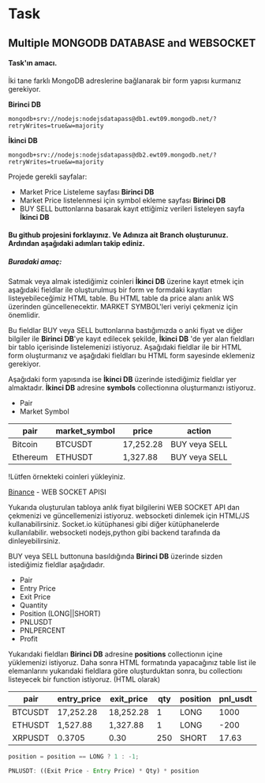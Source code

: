 # Task

## Multiple MONGODB DATABASE and WEBSOCKET

#### Task'ın amacı.

İki tane farklı MongoDB adreslerine bağlanarak bir form yapısı kurmanız gerekiyor.

**Birinci DB**

```ssh 
mongodb+srv://nodejs:nodejsdatapass@db1.ewt09.mongodb.net/?retryWrites=true&w=majority
```

**İkinci DB**

```ssh 
mongodb+srv://nodejs:nodejsdatapass@db2.ewt09.mongodb.net/?retryWrites=true&w=majority
```

Projede gerekli sayfalar:
- Market Price Listeleme sayfası **Birinci DB**
- Market Price listelenmesi için symbol ekleme sayfası **Birinci DB**
- BUY SELL buttonlarına basarak kayıt ettiğimiz verileri listeleyen sayfa **İkinci DB**

#### Bu github projesini forklayınız. Ve Adınıza ait Branch oluşturunuz. Ardından aşağıdaki adımları takip ediniz.

##### Buradaki amaç:

Satmak veya almak istediğimiz coinleri **İkinci DB** üzerine kayıt etmek için aşağıdaki fieldlar ile oluşturulmuş bir form ve formdaki kayıtları listeyebileceğimiz HTML table. Bu HTML table da price alanı anlık WS üzerinden güncellenecektir. MARKET SYMBOL'leri veriyi çekmeniz için önemlidir.

Bu fieldlar BUY veya SELL buttonlarına bastığımızda o anki fiyat ve diğer bilgiler ile **Birinci DB**'ye kayıt edilecek şekilde, **İkinci DB** 'de yer alan fieldları bir tablo içerisinde listelemenizi istiyoruz. Aşağıdaki fieldlar ile bir HTML form oluşturmanız ve aşağıdaki fieldları bu HTML form sayesinde eklemeniz gerekiyor.

Aşağıdaki form yapısında ise  **İkinci DB** üzerinde istediğimiz fieldlar yer almaktadır. **İkinci DB** adresine **symbols** collectionına oluşturmanızı istiyoruz.

- Pair
- Market Symbol

| pair | market_symbol | price | action |
| ------ | ------ | ------ | ------ |
| Bitcoin | BTCUSDT  | 17,252.28 | BUY veya SELL |
| Ethereum | ETHUSDT  | 1,327.88 | BUY veya SELL |


!Lütfen örnekteki coinleri yükleyiniz.

 [Binance](https://github.com/binance/binance-spot-api-docs/blob/master/web-socket-streams.md) - WEB SOCKET APISI
 
Yukarıda oluşturulan tabloya anlık fiyat bilgilerini WEB SOCKET API dan çekmenizi ve güncellemenizi istiyoruz.
websocketi dinlemek için HTML/JS kullanabilirsiniz. Socket.io kütüphanesi gibi diğer kütüphanelerde kullanılabilir.
websocketi nodejs,python gibi backend tarafında da dinleyebilirsiniz.

BUY veya SELL buttonuna basıldığında  **Birinci DB** üzerinde sizden istediğimiz fieldlar aşağıdadır.

- Pair
- Entry Price
- Exit Price
- Quantity
- Position (LONG||SHORT)
- PNLUSDT
- PNLPERCENT
- Profit

Yukarıdaki fieldları **Birinci DB**  adresine **positions** collectionın içine yüklemenizi istiyoruz.
Daha sonra HTML formatında yapacağınız table list ile elemanlarını yukarıdaki fieldlara göre oluşturduktan sonra, bu collectionı listeyecek bir function istiyoruz. (HTML olarak)


| pair |entry_price | exit_price | qty | position |pnl_usdt | pnl_percent | profit
| ------ | ------ | ------ | ------ | ------ | ------ | ------ | ------ |
| BTCUSDT | 17,252.28  | 18,252.28 | 1 | LONG| 1000 | 5.80% | true
| ETHUSDT | 1,527.88  | 1,327.88 | 1 | LONG | -200 | -13.09% | false
| XRPUSDT | 0.3705  | 0.30 | 250 | SHORT | 17.63 | 19.03% | true


```js
position = position == LONG ? 1 : -1;
```

```js
PNLUSDT: ((Exit Price - Entry Price) * Qty) * position 
```
